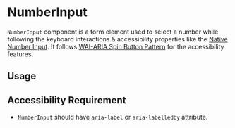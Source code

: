 # NumberInput

`NumberInput` component is a form element used to select a number while
following the keyboard interactions & accessibility properties like the
[Native Number Input](https://developer.mozilla.org/en-US/docs/Web/HTML/Element/input/number).
It follows
[WAI-ARIA Spin Button Pattern](https://www.w3.org/TR/wai-aria-practices-1.2/#spinbutton)
for the accessibility features.

<!-- INJECT_TOC -->

## Usage

<!-- IMPORT_EXAMPLE src/number-input/stories/__js/NumberInput.component.jsx -->

<!-- CODESANDBOX
link_title: NumberInput
js: src/number-input/stories/__js/NumberInput.component.jsx
-->

## Accessibility Requirement

- `NumberInput` should have `aria-label` or `aria-labelledby` attribute.

<!-- INJECT_COMPOSITION src/number-input -->

<!-- INJECT_PROPS src/number-input -->
